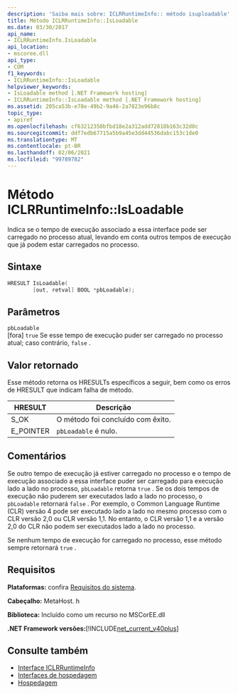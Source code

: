 ```yaml
---
description: 'Saiba mais sobre: ICLRRuntimeInfo:: método isuploadable'
title: Método ICLRRuntimeInfo::IsLoadable
ms.date: 03/30/2017
api_name:
- ICLRRuntimeInfo.IsLoadable
api_location:
- mscoree.dll
api_type:
- COM
f1_keywords:
- ICLRRuntimeInfo::IsLoadable
helpviewer_keywords:
- IsLoadable method [.NET Framework hosting]
- ICLRRuntimeInfo::IsLoadable method [.NET Framework hosting]
ms.assetid: 205ca53b-e78e-49b2-9a46-2a7823e96b8c
topic_type:
- apiref
ms.openlocfilehash: cf63212350bfbd18e2a312add72818b163c32d0c
ms.sourcegitcommit: ddf7edb67715a5b9a45e3dd44536dabc153c1de0
ms.translationtype: MT
ms.contentlocale: pt-BR
ms.lasthandoff: 02/06/2021
ms.locfileid: "99789782"
---
```

# <a name="iclrruntimeinfoisloadable-method"></a>Método ICLRRuntimeInfo::IsLoadable

Indica se o tempo de execução associado a essa interface pode ser carregado no processo atual, levando em conta outros tempos de execução que já podem estar carregados no processo.  
  
## <a name="syntax"></a>Sintaxe  
  
```cpp  
HRESULT IsLoadable(  
        [out, retval] BOOL *pbLoadable);  
```  
  
## <a name="parameters"></a>Parâmetros  

 `pbLoadable`  
 [fora] `true` Se esse tempo de execução puder ser carregado no processo atual; caso contrário, `false` .  
  
## <a name="return-value"></a>Valor retornado  

 Esse método retorna os HRESULTs específicos a seguir, bem como os erros de HRESULT que indicam falha de método.  
  
|HRESULT|Descrição|  
|-------------|-----------------|  
|S_OK|O método foi concluído com êxito.|  
|E_POINTER|`pbLoadable` é nulo.|  
  
## <a name="remarks"></a>Comentários  

 Se outro tempo de execução já estiver carregado no processo e o tempo de execução associado a essa interface puder ser carregado para execução lado a lado no processo, `pbLoadable` retorna `true` . Se os dois tempos de execução não puderem ser executados lado a lado no processo, o `pbLoadable` retornará `false` . Por exemplo, o Common Language Runtime (CLR) versão 4 pode ser executado lado a lado no mesmo processo com o CLR versão 2,0 ou CLR versão 1,1. No entanto, o CLR versão 1,1 e a versão 2,0 do CLR não podem ser executados lado a lado no processo.  
  
 Se nenhum tempo de execução for carregado no processo, esse método sempre retornará `true` .  
  
## <a name="requirements"></a>Requisitos  

 **Plataformas:** confira [Requisitos do sistema](../../get-started/system-requirements.md).  
  
 **Cabeçalho:** MetaHost. h  
  
 **Biblioteca:** Incluído como um recurso no MSCorEE.dll  
  
 **.NET Framework versões:**[!INCLUDE[net_current_v40plus](../../../../includes/net-current-v40plus-md.md)]  
  
## <a name="see-also"></a>Consulte também

- [Interface ICLRRuntimeInfo](iclrruntimeinfo-interface.md)
- [Interfaces de hospedagem](hosting-interfaces.md)
- [Hospedagem](index.md)
